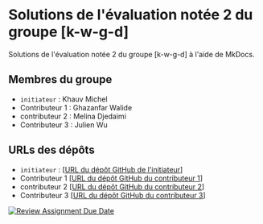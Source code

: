 # Solutions de l'évaluation notée 2 du groupe [k-w-g-d]

Solutions de l'évaluation notée 2 du groupe [k-w-g-d] à l'aide de MkDocs.

## Membres du groupe

- `initiateur` : Khauv Michel
- Contributeur 1 : Ghazanfar Walide 
- contributeur 2 : Melina Djedaimi
- Contributeur 3 : Julien Wu 

## URLs des dépôts

- `initiateur` : [[URL du dépôt GitHub de l'initiateur](https://github.com/efrei-git/quotes-docs-k-w-g-d)]
- Contributeur 1 [[URL du dépôt GitHub du contributeur 1](https://github.com/Walidee27/quotes-docs-k-w-g-d.git)]
- contributeur 2 [[URL du dépôt GitHub du contributeur 2](https://github.com/melinadjedaimi/quotes-docs-k-w-g-d#)]
- Contributeur 3 [[URL du dépôt GitHub du contributeur 3](https://github.com/Number6272/quotes-docs-k-w-g-d)]

[![Review Assignment Due Date](https://classroom.github.com/assets/deadline-readme-button-22041afd0340ce965d47ae6ef1cefeee28c7c493a6346c4f15d667ab976d596c.svg)](https://classroom.github.com/a/iqHMpjkg)